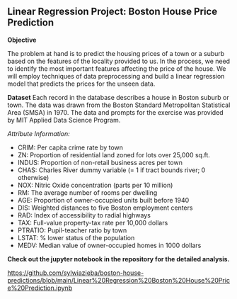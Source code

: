 Linear Regression Project: Boston House Price Prediction
-------------------------------
**Objective**

The problem at hand is to predict the housing prices of a town or a suburb based on the features of the locality provided to us. In the process, we need to identify the most important features affecting the price of the house. We will employ techniques of data preprocessing and build a linear regression model that predicts the prices for the unseen data.

**Dataset**
Each record in the database describes a house in Boston suburb or town. The data was drawn from the Boston Standard Metropolitan Statistical Area (SMSA) in 1970. The data and prompts for the exercise was provided by MIT Applied Data Science Program.

*Attribute Information:*

- CRIM: Per capita crime rate by town
- ZN: Proportion of residential land zoned for lots over 25,000 sq.ft.
- INDUS: Proportion of non-retail business acres per town
- CHAS: Charles River dummy variable (= 1 if tract bounds river; 0 otherwise)
- NOX: Nitric Oxide concentration (parts per 10 million)
- RM: The average number of rooms per dwelling
- AGE: Proportion of owner-occupied units built before 1940
- DIS: Weighted distances to five Boston employment centers
- RAD: Index of accessibility to radial highways
- TAX: Full-value property-tax rate per 10,000 dollars
- PTRATIO: Pupil-teacher ratio by town
- LSTAT: % lower status of the population
- MEDV: Median value of owner-occupied homes in 1000 dollars

**Check out the jupyter notebook in the repository for the detailed analysis.** 

https://github.com/sylwiazieba/boston-house-predictions/blob/main/Linear%20Regression%20Boston%20House%20Price%20Prediction.ipynb
